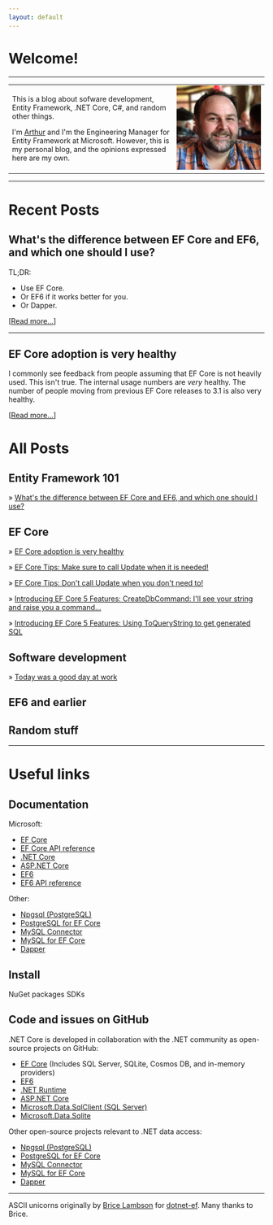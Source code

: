 ```yaml
---
layout: default
---
```


<div class="index_titles">

# Welcome!

---

<div class="intro-table">
<table>
<tr>
<td>
<p>
This is a blog about sofware development, Entity Framework, .NET Core, C#, and random other things.
</p>

I'm [Arthur](about.md) and I'm the Engineering Manager for Entity Framework at Microsoft.
However, this is my personal blog, and the opinions expressed here are my own.

</td>
<td>
<img class="intro-me" src="/assets/mesquare.jpg" alt="Me">
</td>
</tr>
</table>
</div>

<span class="big-rule">
<hr/>
</span>

# Recent Posts

<div class="backing-purple">
<div class="post-preview-10">

## What's the difference between EF Core and EF6, and which one should I use?

<div class="post-preview-30">

TL;DR:

* Use EF Core.
* Or EF6 if it works better for you.
* Or Dapper.

[[Read more...](/2020/01/29/coreor6/)]

</div>
</div>
</div>

<span class="big-rule">
<hr/>
</span>

<div class="backing-purple">
<div class="post-preview-10">

## EF Core adoption is very healthy

<div class="post-preview-30">

I commonly see feedback from people assuming that EF Core is not heavily used.
This isn't true.
The internal usage numbers are <em>very</em> healthy.
The number of people moving from previous EF Core releases to 3.1 is also very healthy.

[[Read more...](/2020/01/29/coreadoption/)]

</div>
</div>
</div>

# All Posts

## Entity Framework 101

<div class="post-preview-30">

» [What's the difference between EF Core and EF6, and which one should I use?](/2020/01/29/coreor6/)

</div>

## EF Core

<div class="post-preview-30">

» [EF Core adoption is very healthy](/2020/01/29/coreadoption/)

» [EF Core Tips: Make sure to call Update when it is needed!](/2020/01/18/docallupdate/)

» [EF Core Tips: Don't call Update when you don't need to!](/2020/01/17/dontcallupdate/)

» [Introducing EF Core 5 Features: CreateDbCommand: I'll see your string and raise you a command...](/2020/01/15/createdbcommand/)

» [Introducing EF Core 5 Features: Using ToQueryString to get generated SQL](/2020/01/12/toquerystring/)


</div>

## Software development

<div class="post-preview-30">

» [Today was a good day at work](/2020/02/05/today-was-a-good-day-at-work/)

</div>

## EF6 and earlier

<div class="post-preview-30">

</div>

## Random stuff

<span class="big-rule">
<hr/>
</span>

# Useful links

## Documentation

Microsoft:

* [EF Core]()
* [EF Core API reference]()
* [.NET Core]()
* [ASP.NET Core]()
* [EF6]()
* [EF6 API reference]()

Other:

* [Npgsql (PostgreSQL)]()
* [PostgreSQL for EF Core]()
* [MySQL Connector]()
* [MySQL for EF Core]()
* [Dapper]()

## Install

NuGet packages
SDKs

## Code and issues on GitHub

.NET Core is developed in collaboration with the .NET community as open-source projects on GitHub:

* [EF Core]() (Includes SQL Server, SQLite, Cosmos DB, and in-memory providers)
* [EF6]()
* [.NET Runtime]()
* [ASP.NET Core]()
* [Microsoft.Data.SqlClient (SQL Server)]()
* [Microsoft.Data.Sqlite]()

Other open-source projects relevant to .NET data access:

* [Npgsql (PostgreSQL)]()
* [PostgreSQL for EF Core]()
* [MySQL Connector]()
* [MySQL for EF Core]()
* [Dapper]()

</div>

---

ASCII unicorns originally by [Brice Lambson](https://www.bricelam.net/) for [dotnet-ef](https://www.nuget.org/packages/dotnet-ef/).
Many thanks to Brice.